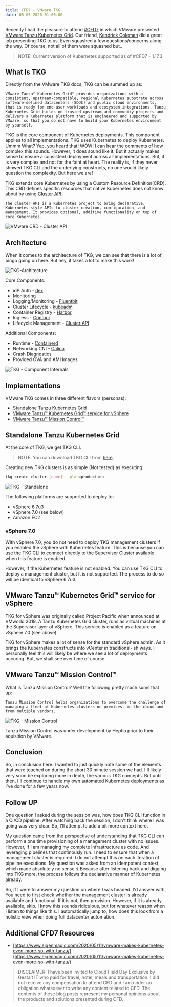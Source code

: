 ```yaml
---
title: CFD7 - VMware TKG
date: 05-05-2020 01:00:00
---
```


Recently I had the pleasure to attend [#CFD7](https://techfieldday.com/event/cfd7/)
in which VMware presented [VMware Tanzu Kubernetes Grid](https://tanzu.vmware.com/kubernetes-grid). Our friend, [Kendrick Coleman](https://twitter.com/kendrickcoleman) did a great job presenting TKG to us. Even squashed a few
questions/concerns along the way. Of course, not all of them were squashed but..

> NOTE: Current version of Kubernetes supported as of #CFD7 - 1.17.3

## What Is TKG

Directly from the VMware TKG docs, TKG can be summed up as:

`VMware Tanzu™ Kubernetes Grid™ provides organizations with a consistent, upstream-compatible, regional Kubernetes substrate across software-defined datacenters (SDDC) and public cloud environments, that is ready for end-user workloads and ecosystem integrations. Tanzu Kubernetes Grid builds on trusted upstream and community projects and delivers a Kubernetes platform that is engineered and supported by VMware, so that you do not have to build your Kubernetes environment by yourself.`

TKG is the core component of Kubernetes deployments. This component applies to
all implementations. TKG uses Kubernetes to deploy Kubernetes. Ummm What? Yep,
you heard that! WOW! I can hear the comments of how complex this sounds. However,
it does sound like it. But it actually makes sense to ensure a consistent deployment
across all implementations. But, it is very complex and not for the faint at
heart. The reality is, if they never showed TKG CLI and the underlying constructs,
no one would likely question the complexity. But here we are!

TKG extends core Kubernetes by using a Custom Resource Definition(CRD). This CRD defines specific resources that native Kubernetes does not know about by using [Cluster API](https://github.com/kubernetes-sigs/cluster-api).

`The Cluster API is a Kubernetes project to bring declarative, Kubernetes-style APIs to cluster creation, configuration, and management. It provides optional, additive functionality on top of core Kubernetes.`

![VMware CRD - Cluster API](2020-05-10-16-44-12.png)

## Architecture

When it comes to the architecture of TKG, we can see that there is a lot of
bingo going on here. But hey, it takes a lot to make this work!

![TKG-Architecture](2020-05-10-16-58-44.png)

Core Components:

- idP Auth - [dex](https://github.com/dexidp/dex)
- Monitoring
- Logging/Monitoring - [Fluentbit](https://fluentbit.io/)
- Cluster Lifecycle - [kubeadm](https://kubernetes.io/docs/reference/setup-tools/kubeadm/kubeadm/)
- Container Registry - [Harbor](https://goharbor.io/)
- Ingress - [Contour](https://projectcontour.io/)
- Lifecycle Management - [Cluster API](https://github.com/kubernetes-sigs/cluster-api)

Additional Components:

- Runtime - [Containerd](https://containerd.io/)
- Networking CNI - [Calico](https://docs.projectcalico.org/getting-started/kubernetes/)
- Crash Diagnostics
- Provided OVA and AMI Images

![TKG - Component Internals](2020-05-10-17-04-11.png)

## Implementations

VMware TKG comes in three different flavors (personas):

- [Standalone Tanzu Kubernetes Grid](https://docs.vmware.com/en/VMware-Tanzu-Kubernetes-Grid/1.0/vmware-tanzu-kubernetes-grid-10/GUID-index.html)
- [VMware Tanzu™ Kubernetes Grid™ service for vSphere](https://docs.vmware.com/en/VMware-vSphere/7.0/vmware-vsphere-with-kubernetes/GUID-7E00E7C2-D1A1-4F7D-9110-620F30C02547.html)
- [VMware Tanzu™ Mission Control™](https://docs.vmware.com/en/VMware-Tanzu-Mission-Control/index.html)

## Standalone Tanzu Kubernetes Grid

At the core of TKG, we get TKG CLI.

> NOTE: You can download TKG CLI from [here](https://www.vmware.com/go/get-tkg).

Creating new TKG clusters is as simple (Not tested) as executing:

```bash
tkg create cluster [name] --plan=production
```

![TKG - Standalone](2020-05-10-22-41-15.png)

The following platforms are supported to deploy to:

- vSphere 6.7u3
- vSphere 7.0 (see below)
- Amazon EC2

### vSphere 7.0

With vSphere 7.0, you do not need to deploy TKG management clusters if you
enabled the vSphere with Kubernetes feature. This is because you can use the TKG
CLI to connect directly to the Supervisor Cluster available when this feature
is enabled.

However, if the Kubernetes feature is not enabled. You can use TKG CLI to deploy
a management cluster, but it is not supported. The process to do so will be
identical to vSphere 6.7u3.

## VMware Tanzu™ Kubernetes Grid™ service for vSphere

TKG for vSphere was originally called Project Pacific when announced at VMworld 2019. A Tanzu Kubernetes Grid cluster, runs as virtual machines at the Supervisor
layer of vSphere. This service is enabled as a feature on vSphere 7.0 (see above).

TKG for vSphere makes a lot of sense for the standard vSphere admin. As it brings
the Kubernetes constructs into vCenter in traditional-ish ways. I personally
feel this will likely be where we see a lot of deployments occuring. But, we
shall see over time of course.

## VMware Tanzu™ Mission Control™

What is Tanzu Mission Control? Well the following pretty much sums that up:

`Tanzu Mission Control helps organizations to overcome the challenge of managing a fleet of Kubernetes clusters on-premises, in the cloud and from multiple vendors.`

![TKG - Mission Control](2020-05-10-22-45-15.png)

Tanzu Mission Control was under development by Heptio prior to their aquisition
by VMware.

## Conclusion

So, in conclusion here. I wanted to just quickly note some of the elements that
were touched on during the short 30 minute session we had. I'll likely very soon
be exploring more in depth, the various TKG concepts. But until then, I'll continue
to handle my own automated Kubernetes deployments as I've done for a few years now.

## Follow UP

One question I asked during the session was, how does TKG CLI function in a
CI/CD pipeline. After watching back the session, I don't think where I was
going was very clear. So, I'll attempt to add a bit more context here.

My question came from the perspective of understanding that TKG CLI can perform
a one time provisioning of a management cluster with no issues. However, if
I am managing my complete infrastructure as code. And leveraging pipelines that
continously run. I need to ensure that when a management cluster is required. I
do not attempt this on each iteration of pipeline executions. My question was
asked from an idempotent context, which made absolutely no sense :( Because after
listening back and digging into TKG more, the process follows the declarative
manner of Kubernetes already.

So, if I were to answer my question on where I was headed. I'd answer with,
You need to first check whether the management cluster is already available and
functional. If it is not, then provision. However, if it is already available,
skip. I know this sounds ridiculous, but for whatever reason when I listen to
things like this. I automatically jump to, how does this look from a holistic
view when doing full datacenter automation.

## Additional CFD7 Resources

- [https://www.eigenmagic.com/2020/05/11/vmware-makes-kubernetes-even-more-so-with-tanzu/](https://www.eigenmagic.com/2020/05/11/vmware-makes-kubernetes-even-more-so-with-tanzu/)

> DISCLAIMER: I have been invited to Cloud Field Day Exclusive by Gestalt IT who
> paid for travel, hotel, meals and transportation. I did not receive any
> compensation to attend CFD and I am under no obligation whatsoever to write any
> content related to CFD. The contents of these blog posts represent my personal
> opinions about the products and solutions presented during CFD.
